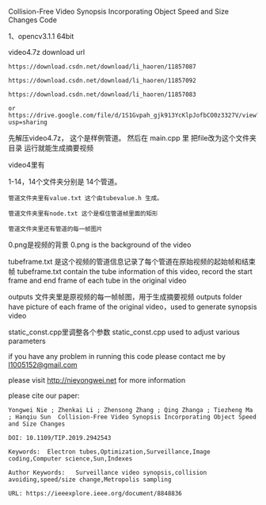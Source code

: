 Collision-Free Video Synopsis Incorporating Object Speed and Size Changes Code


1、opencv3.1.1 64bit

video4.7z download url

	https://download.csdn.net/download/li_haoren/11857087
	
	https://download.csdn.net/download/li_haoren/11857092
	
	https://download.csdn.net/download/li_haoren/11857083
	
	or  https://drive.google.com/file/d/1S1Gvpah_gjk913YcKlpJofbCO0z3327V/view?usp=sharing
先解压video4.7z， 这个是样例管道。
然后在 main.cpp 里 把file改为这个文件夹目录
运行就能生成摘要视频

video4里有

1-14，14个文件夹分别是 14个管道。

	管道文件夹里有value.txt 这个由tubevalue.h 生成。
	
	管道文件夹里有node.txt 这个是框住管道帧里面的矩形
	
	管道文件夹里还有管道的每一帧图片
	
0.png是视频的背景
0.png is the background of the video

tubeframe.txt 是这个视频的管道信息记录了每个管道在原始视频的起始帧和结束帧
tubeframe.txt contain the tube information of this video, record the start frame and end frame of each tube in the original video

outputs 文件夹里是原视频的每一帧帧图，用于生成摘要视频
outputs folder have picture of each frame of the original video，used to generate synopsis video

static_const.cpp里调整各个参数
static_const.cpp used to adjust various parameters


if you have any problem in running this code please contact me by l1005152@gmail.com

please visit http://nieyongwei.net for more information

please cite our paper:


	Yongwei Nie ; Zhenkai Li ; Zhensong Zhang ; Qing Zhanga ; Tiezheng Ma ; Hanqiu Sun  Collision-Free Video Synopsis Incorporating Object Speed and Size Changes
	
	DOI: 10.1109/TIP.2019.2942543
	
	Keywords:  Electron tubes,Optimization,Surveillance,Image coding,Computer science,Sun,Indexes
	
	Author Keywords:   Surveillance video synopsis,collision avoiding,speed/size change,Metropolis sampling
	
	URL: https://ieeexplore.ieee.org/document/8848836
	
	 

